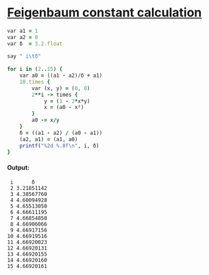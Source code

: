 [1]: https://rosettacode.org/wiki/Feigenbaum_constant_calculation

# [Feigenbaum constant calculation][1]

```ruby
var a1 = 1
var a2 = 0
var δ  = 3.2.float
 
say " i\tδ"
 
for i in (2..15) {
    var a0 = ((a1 - a2)/δ + a1)
    10.times {
        var (x, y) = (0, 0)
        2**i -> times {
            y = (1 - 2*x*y)
            x = (a0 - x²)
        }
        a0 -= x/y
    }
    δ = ((a1 - a2) / (a0 - a1))
    (a2, a1) = (a1, a0)
    printf("%2d %.8f\n", i, δ)
}
```

#### Output:
```
 i      δ
 2 3.21851142
 3 4.38567760
 4 4.60094928
 5 4.65513050
 6 4.66611195
 7 4.66854858
 8 4.66906066
 9 4.66917156
10 4.66919516
11 4.66920023
12 4.66920131
13 4.66920155
14 4.66920160
15 4.66920161
```